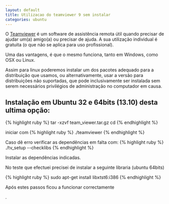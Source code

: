 ```yaml
---
layout: default
title: Utilizacao do teamviewer 9 sem instalar
categories: ubuntu
---
```


O [Teamviewer](http://www.teamviewer.com) é um software de assistência remota útil quando precisar de ajudar um(a) amigo(a) ou precisar de ajuda. A sua utilização individual é gratuita (o que não se aplica para uso profissional).

Uma das vantagens, é que o mesmo funciona, tanto em Windows, como OSX ou Linux.

Assim para linux poderemos instalar um dos pacotes adequado para a distribuição que usamos, ou alternativamente, usar a versão para distribuições não suportadas, que pode inclusivamente ser instalada sem serem necessários privilégios de administração no computador em causa.

## Instalação em Ubuntu 32 e 64bits (13.10) desta ultima opção:

{% highlight ruby %}
tar -xzvf team_viewer.tar.gz
cd <directoria teamviewer>
{% endhighlight %}


iniciar com 
{% highlight ruby %}
./teamviewer
{% endhighlight %}


Caso dê erro verificar as dependências em falta com:
{% highlight ruby %}
./tv_setup --checklibs
{% endhighlight %}


Instalar as dependências indicadas.

No teste que efectuei precisei de instalar a seguinte libraria (ubuntu 64bits)

{% highlight ruby %}
sudo apt-get install libxtst6:i386
{% endhighlight %}


Após estes passos ficou a funcionar correctamente

. 
